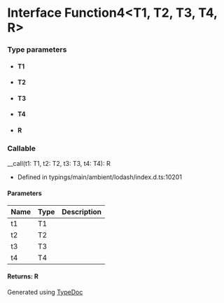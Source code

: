 # Interface Function4<T1, T2, T3, T4, R>


### Type parameters

* #### T1
* #### T2
* #### T3
* #### T4
* #### R

### Callable
__call(t1: T1, t2: T2, t3: T3, t4: T4): R
  
* Defined in typings/main/ambient/lodash/index.d.ts:10201


#### Parameters

| Name | Type | Description |
| ---- | ---- | ---- |
| t1 | T1|  |
| t2 | T2|  |
| t3 | T3|  |
| t4 | T4|  |

#### Returns: R



Generated using [TypeDoc](http://typedoc.io)
